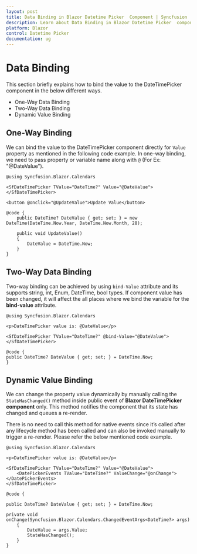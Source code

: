 ```yaml
---
layout: post
title: Data Binding in Blazor Datetime Picker  Component | Syncfusion 
description: Learn about Data Binding in Blazor Datetime Picker  component of Syncfusion, and more details.
platform: Blazor
control: Datetime Picker 
documentation: ug
---
```


# Data Binding

This section briefly explains how to bind the value to the DateTimePicker component in the below different ways.

* One-Way Data Binding
* Two-Way Data Binding
* Dynamic Value Binding

## One-Way Binding

We can bind the value to the DateTimePicker component directly for `Value` property as mentioned in the following code example. In one-way binding, we need to pass property or variable name along with `@` (For Ex: "@DateValue").

```cshtml
@using Syncfusion.Blazor.Calendars

<SfDateTimePicker TValue="DateTime?" Value="@DateValue"></SfDateTimePicker>

<button @onclick="@UpdateValue">Update Value</button>

@code {
    public DateTime? DateValue { get; set; } = new DateTime(DateTime.Now.Year, DateTime.Now.Month, 28);

    public void UpdateValue()
    {
        DateValue = DateTime.Now;
    }
}
```

## Two-Way Data Binding

Two-way binding can be achieved by using `bind-Value` attribute and its supports string, int, Enum, DateTime, bool types. If component value has been changed, it will affect the all places where we bind the variable for the **bind-value** attribute.

```cshtml
@using Syncfusion.Blazor.Calendars

<p>DateTimePicker value is: @DateValue</p>

<SfDateTimePicker TValue="DateTime?" @bind-Value="@DateValue"></SfDateTimePicker>

@code {
public DateTime? DateValue { get; set; } = DateTime.Now;
}
```

## Dynamic Value Binding

We can change the property value dynamically by manually calling the `StateHasChanged()` method inside public event of **Blazor DateTimePicker component** only. This method notifies the component that its state has changed and queues a re-render.

There is no need to call this method for native events since it’s called after any lifecycle method has been called and can also be invoked manually to trigger a re-render. Please refer the below mentioned code example.

```cshtml
@using Syncfusion.Blazor.Calendars

<p>DateTimePicker value is: @DateValue</p>

<SfDateTimePicker TValue="DateTime?" Value="@DateValue">
    <DatePickerEvents TValue="DateTime?" ValueChange="@onChange"></DatePickerEvents>
</SfDateTimePicker>

@code {

public DateTime? DateValue { get; set; } = DateTime.Now;

private void onChange(Syncfusion.Blazor.Calendars.ChangedEventArgs<DateTime?> args)
    {
        DateValue = args.Value;
        StateHasChanged();
    }
}
```
